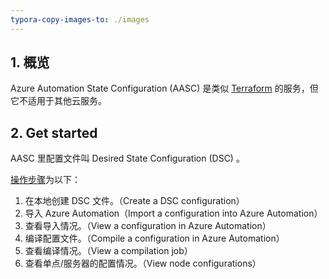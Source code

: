 ```yaml
---
typora-copy-images-to: ./images
---
```


## 1. 概览

Azure Automation State Configuration (AASC) 是类似 [Terraform](https://en.wikipedia.org/wiki/Terraform_(software)) 的服务，但它不适用于其他云服务。

## 2. Get started

AASC 里配置文件叫 Desired State Configuration (DSC) 。

[操作步骤](https://learn.microsoft.com/en-us/azure/automation/automation-dsc-getting-started)为以下：

1. 在本地创建 DSC 文件。（Create a DSC configuration）
2. 导入 Azure Automation（Import a configuration into Azure Automation）
3. 查看导入情况。（View a configuration in Azure Automation）
4. 编译配置文件。（Compile a configuration in Azure Automation）
5. 查看编译情况。（View a compilation job）
6. 查看单点/服务器的配置情况。（View node configurations）